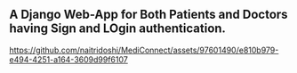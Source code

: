 ## A Django Web-App for Both Patients and Doctors having Sign and LOgin authentication.


https://github.com/naitridoshi/MediConnect/assets/97601490/e810b979-e494-4251-a164-3609d99f6107

